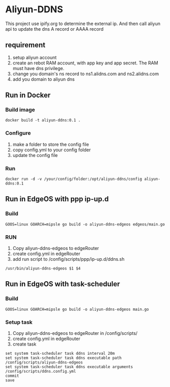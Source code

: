 Aliyun-DDNS
============

This project use ipify.org to determine the external ip. And then call aliyun api to update the dns A record or AAAA record

requirement
-----------

1. setup aliyun account
2. create an rebot RAM account, with app key and app secret. The RAM must have dns privilege.
3. change you domain's ns record to ns1.alidns.com and ns2.alidns.com
4. add you domain to aliyun dns

Run in Docker
------

### Build image
```
docker build -t aliyun-ddns:0.1 .
```

### Configure
1. make a folder to store the config file
2. copy config.yml to your config folder
3. update the config file

### Run
```
docker run -d -v /your/config/folder:/opt/aliyun-ddns/config aliyun-ddns:0.1
```

Run in EdgeOS with ppp ip-up.d 
--------

### Build
```shell
GOOS=linux GOARCH=mipsle go build -o aliyun-ddns-edgeos edgeos/main.go
```

### RUN

1. Copy aliyun-ddns-edgeos to edgeRouter
2. create config.yml in edgeRouter
3. add run script to /config/scripts/ppp/ip-up.d/ddns.sh
```shell
/usr/bin/aliyun-ddns-edgeos $1 $4
```

Run in EdgeOS with task-scheduler
--------

### Build
```shell
GOOS=linux GOARCH=mipsle go build -o aliyun-ddns-edgeos main.go
```

### Setup task

1. Copy aliyun-ddns-edgeos to edgeRouter in /config/scripts/
2. create config.yml in edgeRouter
3. create task 
```
set system task-scheduler task ddns interval 20m
set system task-scheduler task ddns executable path /config/scripts/aliyun-ddns-edgeos
set system task-scheduler task ddns executable arguments /config/scripts/ddns.config.yml
commit
save
```
